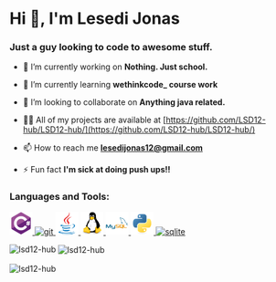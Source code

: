 <h1 align="left">Hi 👋, I'm Lesedi Jonas</h1>
<h3 align="left">Just a guy looking to code to awesome stuff.</h3>

- 🔭 I’m currently working on **Nothing. Just school.**

- 🌱 I’m currently learning **wethinkcode_ course work**

- 👯 I’m looking to collaborate on **Anything java related.**

- 👨‍💻 All of my projects are available at [https://github.com/LSD12-hub/LSD12-hub/](https://github.com/LSD12-hub/LSD12-hub/)

- 📫 How to reach me **lesedijonas12@gmail.com**

- ⚡ Fun fact **I'm sick at doing push ups!!**

<h3 align="left">Languages and Tools:</h3>
<p align="left"> <a href="https://www.w3schools.com/cs/" target="_blank" rel="noreferrer">
<img src="https://raw.githubusercontent.com/devicons/devicon/master/icons/csharp/csharp-original.svg" alt="csharp" width="40" height="40"/> </a> <a href="https://git-scm.com/" target="_blank" rel="noreferrer"> <img src="https://www.vectorlogo.zone/logos/git-scm/git-scm-icon.svg" alt="git" width="40" height="40"/> </a> <a href="https://www.java.com" target="_blank" rel="noreferrer"> <img src="https://raw.githubusercontent.com/devicons/devicon/master/icons/java/java-original.svg" alt="java" width="40" height="40"/> </a> <a href="https://www.linux.org/" target="_blank" rel="noreferrer"> <img src="https://raw.githubusercontent.com/devicons/devicon/master/icons/linux/linux-original.svg" alt="linux" width="40" height="40"/> </a> <a href="https://www.mysql.com/" target="_blank" rel="noreferrer"> <img src="https://raw.githubusercontent.com/devicons/devicon/master/icons/mysql/mysql-original-wordmark.svg" alt="mysql" width="40" height="40"/> </a> <a href="https://www.python.org" target="_blank" rel="noreferrer"> <img src="https://raw.githubusercontent.com/devicons/devicon/master/icons/python/python-original.svg" alt="python" width="40" height="40"/> </a> <a href="https://www.sqlite.org/" target="_blank" rel="noreferrer"> <img src="https://www.vectorlogo.zone/logos/sqlite/sqlite-icon.svg" alt="sqlite" width="40" height="40"/> </a> </p>

<p><img align="left" src="https://github-readme-stats.vercel.app/api/top-langs?username=lsd12-hub&show_icons=true&locale=en&layout=compact" alt="lsd12-hub" /></p>

<p>&nbsp;<img align="center" src="https://github-readme-stats.vercel.app/api?username=lsd12-hub&show_icons=true&locale=en" alt="lsd12-hub" /></p>

<p><img align="center" src="https://github-readme-streak-stats.herokuapp.com/?user=lsd12-hub&" alt="lsd12-hub" /></p>
